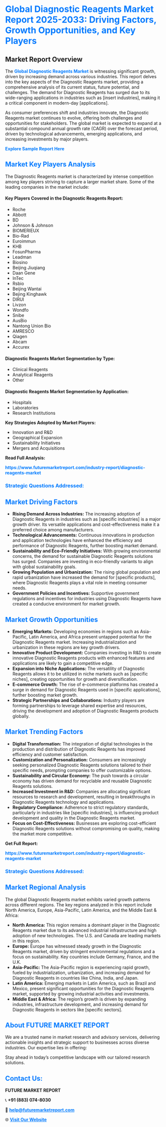 <h1 style="color: #007BFF;">Global Diagnostic Reagents Market Report 2025-2033: Driving Factors, Growth Opportunities, and Key Players</h1>

<section id="overview">
<h2>Market Report Overview</h2>
<p>The <a href="https://www.futuremarketreport.com/industry-report/diagnostic-reagents-market" style="color: #007BFF; text-decoration: none;"><strong>Global Diagnostic Reagents Market</strong></a> is witnessing significant growth, driven by increasing demand across various industries. This report delves into the key aspects of the Diagnostic Reagents market, providing a comprehensive analysis of its current status, future potential, and challenges. The demand for Diagnostic Reagents has surged due to its wide-ranging applications in industries such as [insert industries], making it a critical component in modern-day [applications].</p>
<p>As consumer preferences shift and industries innovate, the Diagnostic Reagents market continues to evolve, offering both challenges and opportunities for stakeholders. The global market is expected to expand at a substantial compound annual growth rate (CAGR) over the forecast period, driven by technological advancements, emerging applications, and increasing investments by major players.</p>
</section>

<section id="overview">
<p><a href="https://www.futuremarketreport.com/request-sample/reportId=60019" style="color: #007BFF; text-decoration: none;"><strong>Explore Sample Report Here</strong></a></p>
</section>

<section id="key-players">
<h2 style="color: #007BFF;">Market Key Players Analysis</h2>
<p>The Diagnostic Reagents market is characterized by intense competition among key players striving to capture a larger market share. Some of the leading companies in the market include:</p>
<h4>Key Players Covered in the Diagnostic Reagents Report:</h4>
<ul><li>Roche</li><li>Abbott</li><li>BD</li><li>Johnson &amp; Johnson</li><li>BIOMERIEUX</li><li>Bio-Rad</li><li>Euroimmun</li><li>KHB</li><li>FosunPharma</li><li>Leadman</li><li>Biosino</li><li>Beijing Jiuqiang</li><li>Daan Gene</li><li>InTec</li><li>Rsbio</li><li>Beijing Wantai</li><li>Bejing Kinghawk</li><li>DIRUI</li><li>Livzon</li><li>Wondfo</li><li>Snibe</li><li>AusBio</li><li>Nantong Union Bio</li><li>AMRESCO</li><li>Qiagen</li><li>Abcam</li><li>Accurex</li></ul>
<h4>Diagnostic Reagents Market Segmentation by Type:</h4>
<ul><li>Clinical Reagents</li><li>Analytical Reagents</li><li>Other</li></ul>

<h4>Diagnostic Reagents Market Segmentation by Application:</h4>
<ul><li>Hospitals</li><li>Laboratories</li><li>Research Institutions</li></ul>
<p><strong>Key Strategies Adopted by Market Players:</strong></p>
<ul>
<li>Innovation and R&D</li>
<li>Geographical Expansion</li>
<li>Sustainability Initiatives</li>
<li>Mergers and Acquisitions</li>
</ul>
</section>

<section>
<p><strong>Read Full Analysis: </strong></p><a href="https://www.futuremarketreport.com/industry-report/diagnostic-reagents-market" style="color: #007BFF; text-decoration: none;"><strong>https://www.futuremarketreport.com/industry-report/diagnostic-reagents-market</strong></a>
<h3 style="color: #007BFF;">Strategic Questions Addressed:</h3>
</section>

<section id="driving-factors">
<h2 style="color: #007BFF;">Market Driving Factors</h2>
<ul>
<li><strong>Rising Demand Across Industries:</strong> The increasing adoption of Diagnostic Reagents in industries such as [specific industries] is a major growth driver. Its versatile applications and cost-effectiveness make it a preferred choice among manufacturers.</li>
<li><strong>Technological Advancements:</strong> Continuous innovations in production and application technologies have enhanced the efficiency and performance of Diagnostic Reagents, further boosting market demand.</li>
<li><strong>Sustainability and Eco-Friendly Initiatives:</strong> With growing environmental concerns, the demand for sustainable Diagnostic Reagents solutions has surged. Companies are investing in eco-friendly variants to align with global sustainability goals.</li>
<li><strong>Growing Population and Urbanization:</strong> The rising global population and rapid urbanization have increased the demand for [specific products], where Diagnostic Reagents plays a vital role in meeting consumer needs.</li>
<li><strong>Government Policies and Incentives:</strong> Supportive government regulations and incentives for industries using Diagnostic Reagents have created a conducive environment for market growth.</li>
</ul>
</section>

<section id="growth-opportunities">
<h2 style="color: #007BFF;">Market Growth Opportunities</h2>
<ul>
<li><strong>Emerging Markets:</strong> Developing economies in regions such as Asia-Pacific, Latin America, and Africa present untapped potential for the Diagnostic Reagents market. Increasing industrialization and urbanization in these regions are key growth drivers.</li>
<li><strong>Innovative Product Development:</strong> Companies investing in R&D to create innovative Diagnostic Reagents products with enhanced features and applications are likely to gain a competitive edge.</li>
<li><strong>Expansion into Niche Applications:</strong> The versatility of Diagnostic Reagents allows it to be utilized in niche markets such as [specific niches], creating opportunities for growth and diversification.</li>
<li><strong>E-commerce Growth:</strong> The rise of e-commerce platforms has created a surge in demand for Diagnostic Reagents used in [specific applications], further boosting market growth.</li>
<li><strong>Strategic Partnerships and Collaborations:</strong> Industry players are forming partnerships to leverage shared expertise and resources, driving the development and adoption of Diagnostic Reagents products globally.</li>
</ul>
</section>

<section id="trending-factors">
<h2 style="color: #007BFF;">Market Trending Factors</h2>
<ul>
<li><strong>Digital Transformation:</strong> The integration of digital technologies in the production and distribution of Diagnostic Reagents has improved efficiency and customer satisfaction.</li>
<li><strong>Customization and Personalization:</strong> Consumers are increasingly seeking personalized Diagnostic Reagents solutions tailored to their specific needs, prompting companies to offer customizable options.</li>
<li><strong>Sustainability and Circular Economy:</strong> The push towards a circular economy has driven demand for recyclable and reusable Diagnostic Reagents solutions.</li>
<li><strong>Increased Investment in R&D:</strong> Companies are allocating significant resources to research and development, resulting in breakthroughs in Diagnostic Reagents technology and applications.</li>
<li><strong>Regulatory Compliance:</strong> Adherence to strict regulatory standards, particularly in industries like [specific industries], is influencing product development and quality in the Diagnostic Reagents market.</li>
<li><strong>Focus on Cost-Effectiveness:</strong> Businesses are exploring cost-efficient Diagnostic Reagents solutions without compromising on quality, making the market more competitive.</li>
</ul>
</section>

<section>
<p><strong>Get Full Report: </strong></p><a href="https://www.futuremarketreport.com/industry-report/diagnostic-reagents-market" style="color: #007BFF; text-decoration: none;"><strong>https://www.futuremarketreport.com/industry-report/diagnostic-reagents-market</strong></a>
<h3 style="color: #007BFF;">Strategic Questions Addressed:</h3>
</section>


<section id="regional-analysis">
<h2 style="color: #007BFF;">Market Regional Analysis</h2>
<p>The global Diagnostic Reagents market exhibits varied growth patterns across different regions. The key regions analyzed in this report include North America, Europe, Asia-Pacific, Latin America, and the Middle East & Africa:</p>
<ul>
<li><strong>North America:</strong> This region remains a dominant player in the Diagnostic Reagents market due to its advanced industrial infrastructure and high adoption of new technologies. The U.S. and Canada are leading markets in this region.</li>
<li><strong>Europe:</strong> Europe has witnessed steady growth in the Diagnostic Reagents market, driven by stringent environmental regulations and a focus on sustainability. Key countries include Germany, France, and the U.K.</li>
<li><strong>Asia-Pacific:</strong> The Asia-Pacific region is experiencing rapid growth, fueled by industrialization, urbanization, and increasing demand for Diagnostic Reagents in countries like China, India, and Japan.</li>
<li><strong>Latin America:</strong> Emerging markets in Latin America, such as Brazil and Mexico, present significant opportunities for the Diagnostic Reagents market, supported by growing industrial activities and investments.</li>
<li><strong>Middle East & Africa:</strong> The region’s growth is driven by expanding industries, infrastructure development, and increasing demand for Diagnostic Reagents in sectors like [specific sectors].</li>
</ul>
</section>

<footer>
<h2 style="color: #007BFF;">About FUTURE MARKET REPORT</h2>
<p>We are a trusted name in market research and advisory services, delivering actionable insights and strategic support to businesses across diverse industries. Our expertise lies in offering:</p>

<p>Stay ahead in today’s competitive landscape with our tailored research solutions.</p>

<h2 style="color: #007BFF;">Contact Us:</h2>
<p><strong>FUTURE MARKET REPORT</strong></p>
<p>📞 <strong>+91 (883) 074-8030</strong></p>
<p>📧 <strong><a href="mailto:help@futuremarketreport.com" style="color: #007BFF;">help@futuremarketreport.com</a></strong></p>
<p>🌐 <strong><a href="https://www.futuremarketreport.com/" style="color: #007BFF;">Visit Our Website</a></strong></p>
</footer>
